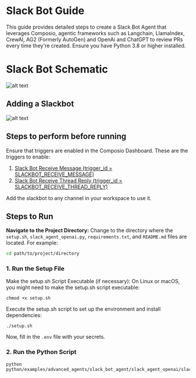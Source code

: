 # Slack Bot Guide

This guide provides detailed steps to create a Slack Bot Agent that leverages Composio, agentic frameworks such as Langchain, LlamaIndex, CrewAI, AG2 (Formerly AutoGen) and OpenAi and ChatGPT to review PRs every time they're created. Ensure you have Python 3.8 or higher installed.

# Slack Bot Schematic 
![alt text](https://github.com/composiohq/composio/blob/feat/slack-assistant/python/examples/slack_bot_agent/schematic.png?raw=true)

## Adding a Slackbot
![alt text](https://github.com/ComposioHQ/composio/blob/master/python/examples/advanced_agents/slack_bot_agent/adding_slack_bot.gif?raw=true)

## Steps to perform before running

Ensure that triggers are enabled in the Composio Dashboard. These are the triggers to enable:
1. [Slack Bot Receive Message (trigger_id = SLACKBOT_RECEIVE_MESSAGE)](https://app.composio.dev/app/slackbot)
2. [Slack Bot Receive Thread Reply (trigger_id = SLACKBOT_RECEIVE_THREAD_REPLY)](https://app.composio.dev/app/slackbot)

Add the slackbot to any channel in your workspace to use it.

## Steps to Run

**Navigate to the Project Directory:**
Change to the directory where the `setup.sh`, `slack_agent_openai.py`, `requirements.txt`, and `README.md` files are located. For example:
```sh
cd path/to/project/directory
```

### 1. Run the Setup File
Make the setup.sh Script Executable (if necessary):
On Linux or macOS, you might need to make the setup.sh script executable:
```shell
chmod +x setup.sh
```
Execute the setup.sh script to set up the environment and install dependencies:
```shell
./setup.sh
```
Now, fill in the `.env` file with your secrets.

### 2. Run the Python Script
```shell
python python/examples/advanced_agents/slack_bot_agent/slack_agent_openai/slack_agent_openai.py
```

